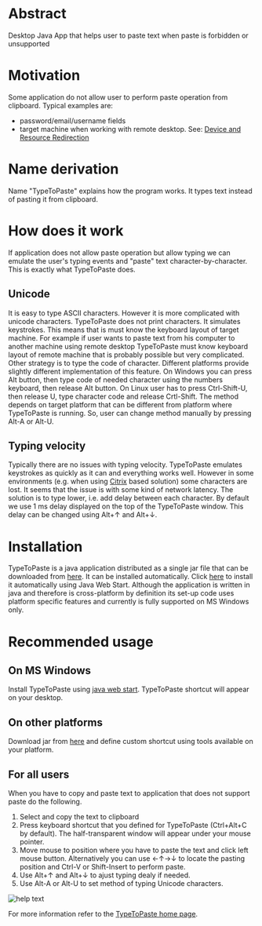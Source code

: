 Abstract
========

Desktop Java App that helps user to paste text when paste is forbidden or unsupported

Motivation
==========

Some application do not allow user to perform paste operation from clipboard. Typical examples are:
* password/email/username fields
* target machine when working with remote desktop. See: [Device and Resource Redirection](http://technet.microsoft.com/en-us/library/ee791794(WS.10).aspx)


Name derivation
===============

Name "TypeToPaste" explains how the program works. It types text instead of pasting it from clipboard. 


How does it work
================

If application does not allow paste operation but allow typing we can emulate the user's typing events and "paste" text character-by-character. 
This is exactly what TypeToPaste does.


Unicode
-------

It is easy to type ASCII characters. However it is more complicated with unicode characters. TypeToPaste does not print characters. It simulates keystrokes. 
This means that is must know the keyboard layout of target machine. For example if user wants to paste text from his computer to another machine using remote 
desktop TypeToPaste must know keyboard layout of remote machine that is probably possible but very complicated. Other strategy is to type the code of character. 
Different platforms provide slightly different implementation of this feature. On Windows you can press Alt button, then type code of needed character using the 
numbers keyboard, then release Alt button. On Linux user has to press Ctrl-Shift-U, then release U, type character code and release Crtl-Shift. The method depends
on target platform that can be different from platform where TypeToPaste is running. So, user can change method manually by pressing Alt-A or Alt-U. 

    
Typing velocity
---------------

Typically there are no issues with typing velocity. TypeToPaste emulates keystrokes as quickly as it can and everything works well. However in some environments
(e.g. when using [Citrix](http://www.citrix.com/) based solution) some characters are lost. It seems that the issue is with some kind of network latency. 
The solution is to type lower, i.e. add delay between each character. By default we use 1 ms delay displayed on the top of the TypeToPaste window. This delay 
can be changed using Alt+↑ and Alt+↓. 





Installation
============

TypeToPaste is a java application distributed as a single jar file that can be downloaded from [here](https://sites.google.com/site/typetopaste/download/typetopaste.jar).
It can be installed automatically. Click [here](https://sites.google.com/site/typetopaste/download/typetopaste.jnlp) to install it automatically using Java Web Start. 
Although the application is written in java and therefore is cross-platform by definition its set-up code uses platform specific features and currently is fully supported on MS Windows only. 


Recommended usage
=================

On MS Windows
-------------

Install TypeToPaste using [java web start](https://sites.google.com/site/typetopaste/download/typetopaste.jnlp?attredirects=0&d=1). TypeToPaste shortcut will appear on your desktop. 

On other platforms
------------------

Download jar from [here](https://sites.google.com/site/typetopaste/download/typetopaste.jar) and define custom shortcut using tools available on your platform. 
  

For all users
-------------

When you have to copy and paste text to application that does not support paste do the following. 
1. Select and copy the text to clipboard
2. Press keyboard shortcut that you defined for TypeToPaste (Ctrl+Alt+C by default). The half-transparent window will appear under your mouse pointer. 
3. Move mouse to position where you have to paste the text and click left mouse button. Alternatively you can use  ←↑→↓ to locate the pasting position and Ctrl-V or Shift-Insert to perform paste.
4. Use Alt+↑ and Alt+↓ to ajust typing dealy if needed.
5. Use Alt-A or Alt-U to set method of typing Unicode characters.  


![help text](../src/main/resources/clickpadhelp.jpg "Usage")
 
For more information refer to the [TypeToPaste home page](https://sites.google.com/site/typetopaste/).